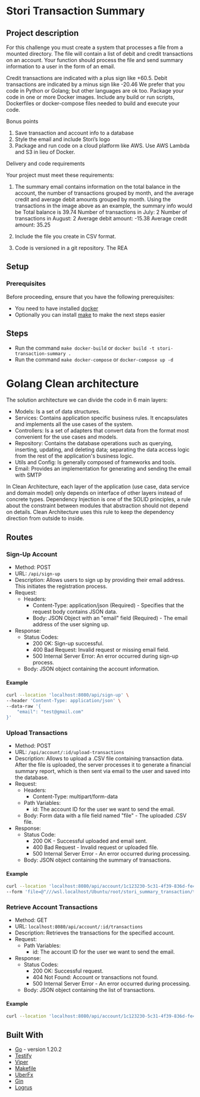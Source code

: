# Stori Transaction Summary

## Project description

For this challenge you must create a system that processes a file from a mounted directory. The file
will contain a list of debit and credit transactions on an account. Your function should process the file
and send summary information to a user in the form of an email.

Credit transactions are indicated with a plus sign like +60.5. Debit transactions are indicated by a minus sign like -20.46
We prefer that you code in Python or Golang; but other languages are ok too. Package your code in one or more Docker images. Include any build or run scripts, Dockerfiles or docker-compose files needed to build and execute your code.

Bonus points

1. Save transaction and account info to a database
2. Style the email and include Stori’s logo
3. Package and run code on a cloud platform like AWS. Use AWS Lambda and S3 in lieu of Docker.

Delivery and code requirements

Your project must meet these requirements:

1. The summary email contains information on the total balance in the account, the number of transactions grouped by month, and the average credit and average debit amounts grouped by month. Using the transactions in the image above as an example, the summary info would be
   Total balance is 39.74
   Number of transactions in July: 2
   Number of transactions in August: 2
   Average debit amount: -15.38
   Average credit amount: 35.25

2. Include the file you create in CSV format.

3. Code is versioned in a git repository. The REA

## Setup

### Prerequisites

Before proceeding, ensure that you have the following prerequisites:

- You need to have installed [docker](https://docs.docker.com/engine/install/)
- Optionally you can install [make](https://makefiletutorial.com/) to make the next steps easier

## Steps

- Run the command `make docker-build` or `docker build -t stori-transaction-summary .`
- Run the command `make docker-compose` or `docker-compose up -d`

# Golang Clean architecture

The solution architecture we can divide the code in 6 main layers:

- Models: Is a set of data structures.
- Services: Contains application specific business rules. It encapsulates and implements all the use cases of the system.
- Controllers: Is a set of adapters that convert data from the format most convenient for the use cases and models.
- Repository: Contains the database operations such as querying, inserting, updating, and deleting data; separating the data access logic from the rest of the application's business logic.
- Utils and Config: Is generally composed of frameworks and tools.
- Email: Provides an implementation for generating and sending the email with SMTP

In Clean Architecture, each layer of the application (use case, data service and domain model) only depends on interface of other layers instead of concrete types.
Dependency Injection is one of the SOLID principles, a rule about the constraint between modules that abstraction should not depend on details.
Clean Architecture uses this rule to keep the dependency direction from outside to inside.

## Routes

### Sign-Up Account

- Method: POST
- URL: `/api/sign-up`
- Description: Allows users to sign up by providing their email address. This initiates the registration process.
- Request:
  - Headers:
    - Content-Type: application/json (Required) - Specifies that the request body contains JSON data.
    - Body: JSON Object with an "email" field (Required) - The email address of the user signing up.
- Response:
  - Status Codes:
    - 200 OK: Sign-up successful.
    - 400 Bad Request: Invalid request or missing email field.
    - 500 Internal Server Error: An error occurred during sign-up process.
  - Body: JSON object containing the account information.

#### Example

```bash
curl --location 'localhost:8080/api/sign-up' \
--header 'Content-Type: application/json' \
--data-raw '{
    "email": "test@gmail.com"
}'
```

### Upload Transactions

- Method: POST
- URL: `/api/account/:id/upload-transactions`
- Description: Allows to upload a .CSV file containing transaction data. After the file is uploaded, the server processes it to generate a financial summary report, which is then sent via email to the user and saved into the database.
- Request:
  - Headers:
    - Content-Type: multipart/form-data
  - Path Variables:
    - id: The account ID for the user we want to send the email.
  - Body: Form data with a file field named "file" - The uploaded .CSV file.
- Response:
  - Status Code:
    - 200 OK - Successful uploaded and email sent.
    - 400 Bad Request - Invalid request or uploaded file.
    - 500 Internal Server Error - An error occurred during processing.
  - Body: JSON object containing the summary of transactions.

#### Example

```bash
curl --location 'localhost:8080/api/account/1c123230-5c31-4f39-836d-fe426bbb4d2a/upload-transactions' \
--form 'file=@"///wsl.localhost/Ubuntu/root/stori_summary_transaction/tsx.csv"'
```

### Retrieve Account Transactions

- Method: GET
- URL: `localhost:8080/api/account/:id/transactions`
- Description: Retrieves the transactions for the specified account.
- Request:
  - Path Variables:
    - id: The account ID for the user we want to send the email.
- Response:
  - Status Codes:
    - 200 OK: Successful request.
    - 404 Not Found: Account or transactions not found.
    - 500 Internal Server Error - An error occurred during processing.
  - Body: JSON object containing the list of transactions.

#### Example

```bash
curl --location 'localhost:8080/api/account/1c123230-5c31-4f39-836d-fe426bbb4d2a/transactions'
```

## Built With

- [Go](https://go.dev/) - version 1.20.2
- [Testify](https://github.com/stretchr/testify)
- [Viper](https://github.com/spf13/viper)
- [Makefile](https://www.gnu.org/software/make/manual/make.html#Introduction)
- [UberFx](https://github.com/uber-go/fx)
- [Gin](https://github.com/gin-gonic-gin)
- [Logrus](https://github.com/sirupsen/logrus)

